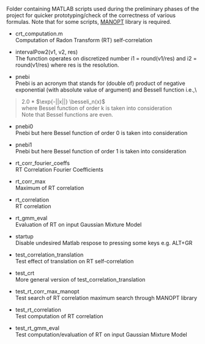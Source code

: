 Folder containing MATLAB scripts used during the preliminary phases of the project for quicker prototyping/check of the correctness of various formulas. Note that for some scripts, [MANOPT](https://www.manopt.org/) library is required.

- crt_computation.m\
Computation of Radon Transform (RT) self-correlation

- intervalPow2(v1, v2, res)\
The function operates on discretized number i1 = round(v1/res) and i2 = round(v1/res) where res is the resolution.

- pnebi\
Pnebi is an acronym that stands for (double of) product of negative \
exponential (with absolute value of argument) and BesselI function i.e.,\
>2.0 * $\exp{-||x||} \besseli_n(x)$\
where Bessel function of order k is taken into consideration\
Note that Bessel functions are even.

- pnebi0\
Pnebi but here Bessel function of order 0 is taken into consideration

- pnebi1\
Pnebi but here Bessel function of order 1 is taken into consideration

- rt_corr_fourier_coeffs\
RT Correlation Fourier Coefficients

- rt_corr_max\
Maximum of RT correlation

- rt_correlation\
RT correlation

- rt_gmm_eval\
Evaluation of RT on input Gaussian Mixture Model

- startup\
Disable undesired Matlab respose to pressing some keys e.g. ALT+GR

- test_correlation_translation\
Test effect of translation on RT self-correlation

- test_crt\
More general version of test_correlation_translation

- test_rt_corr_max_manopt\
Test search of RT correlation maximum search through MANOPT library

- test_rt_correlation\
Test computation of RT correlation

- test_rt_gmm_eval\
Test computation/evaluation of RT on input Gaussian Mixture Model
